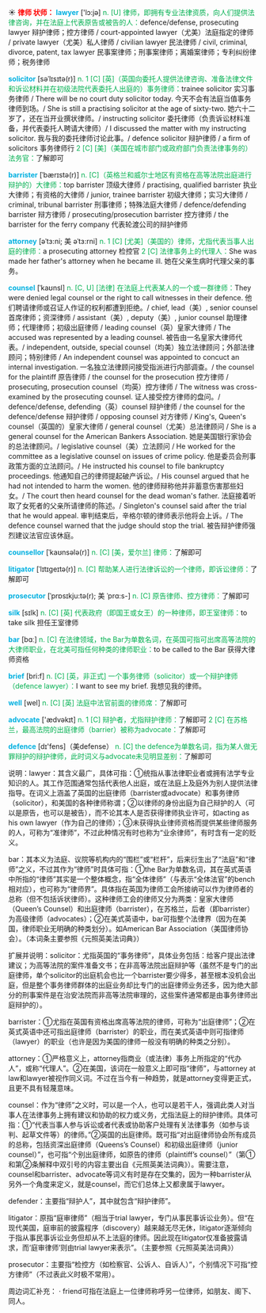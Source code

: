 ☀ <font color="red">**律师 状师：**</font>
<font color="sky blue">**lawyer**</font> ['lɔ:jə] 
<font color="#00b050">n. [U] 律师，即拥有专业法律资质，向人们提供法律咨询，并在法庭上代表原告或被告的人：</font>defence/defense, prosecuting lawyer 辩护律师；控方律师 / court-appointed lawyer（尤美）法庭指定的律师 / private lawyer（尤美）私人律师 / civilian lawyer 民法律师 / civil, criminal, divorce, patent, tax lawyer 民事案律师；刑事案律师；离婚案律师；专利纠纷律师；税务律师
           
<font color="sky blue">**solicitor**</font> [səˈlɪsɪtə(r)]
<font color="#00b050">n. 1 [C] [英]（英国向委托人提供法律咨询、准备法律文件和诉讼材料并在初级法院代表委托人出庭的）事务律师：</font>trainee solicitor 实习事务律师 / There will be no court duty solicitor today. 今天不会有法庭当值事务律师到场。/ She is still a practising solicitor at the age of sixty-two. 她六十二岁了，还在当开业撰状律师。/ instructing solicitor 委托律师（负责诉讼材料准备，并代表委托人聘请大律师）/ I discussed the matter with my instructing solicitor. 我与我的委托律师讨论此事。/ defence solicitor 辩护律师 / a firm of solicitors 事务律师行 <font color="#00b050">2 [C] [美]（美国在城市部门或政府部门负责法律事务的）法务官：</font>了解即可
           
<font color="sky blue">**barrister**</font> [ˈbærɪstə(r)]
<font color="#00b050">n. [C]（英格兰和威尔士地区有资格在高等法院出庭进行辩护的）大律师：</font>top barrister 顶级大律师 / practising, qualified barrister 执业大律师；有资格的大律师 / junior, trainee barrister 初级大律师；实习大律师 / criminal, tribunal barrister 刑事律师；特殊法庭大律师 / defence/defending barrister 辩方律师 / prosecuting/prosecution barrister 控方律师 / the barrister for the ferry company 代表轮渡公司的辩护律师
           
<font color="sky blue">**attorney**</font> [əˈtɜ:ni; 美 əˈtɜ:rni]
<font color="#00b050">n. 1 [C] [尤美]（美国的）律师，尤指代表当事人出庭的律师：</font>a prosecuting attorney 检控官 <font color="#00b050">2 [C] 法律事务上的代理人：</font>She was made her father's attorney when he became ill. 她在父亲生病时代理父亲的事务。
           
<font color="sky blue">**counsel**</font> [ˈkaʊnsl]
<font color="#00b050">n. [C, U] [法律] 在法庭上代表某人的一个或一群律师：</font>They were denied legal counsel or the right to call witnesses in their defence. 他们聘请律师或召证人作证的权利都遭到拒绝。/ chief, lead（美）, senior counsel 首席律师；资深律师 / assistant（美）, deputy（美）, junior counsel 助理律师；代理律师；初级出庭律师 / leading counsel（英）皇家大律师 / The accused was represented by a leading counsel. 被告由一名皇家大律师代表。/ independent, outside, special counsel（均美）独立法律顾问；外部法律顾问；特别律师 / An independent counsel was appointed to concuct an internal investigation. 一名独立法律顾问接受指派进行内部调查。/ the counsel for the plaintiff 原告律师 / the counsel for the prosecution 控方律师 / prosecuting, prosecution counsel（均英）控方律师 / The witness was cross-examined by the prosecuting counsel. 证人接受控方律师的盘问。/ defence/defense, defending（英）counsel 辩护律师 / the counsel for the defence/defense 辩护律师 / opposing counsel 对方律师 / King's, Queen's counsel（英国的）皇家大律师 / general counsel（尤美）总法律顾问 / She is a general counsel for the American Bankers Association. 她是美国银行家协会的总法律顾问。/ legislative counsel（美）立法顾问 / He worked for the committee as a legislative counsel on issues of crime policy. 他是委员会刑事政策方面的立法顾问。/ He instructed his counsel to file bankruptcy proceedings. 他通知自己的律师提起破产诉讼。/ His counsel argued that he had not intended to harm the women. 他的律师辩称他并非蓄意伤害那些妇女。/ The court then heard counsel for the dead woman's father. 法庭接着听取了女死者的父亲所请律师的陈述。/ Singleton's counsel said after the trial that he would appeal. 审判结束后，辛格尔顿的律师表示他将会上诉。/ The defence counsel warned that the judge should stop the trial. 被告辩护律师强烈建议法官应该休庭。
           
<font color="sky blue">**counsellor**</font> [ˈkaʊnsələ(r)]
<font color="#00b050">n. [C] [美，爱尔兰] 律师：</font>了解即可
           
<font color="sky blue">**litigator**</font> [ˈlɪtɪɡeɪtə(r)]
<font color="#00b050">n. [C] 帮助某人进行法律诉讼的一个律师，即诉讼律师：</font>了解即可
           
<font color="sky blue">**prosecutor**</font> [ˈprɒsɪkju:tə(r); 美 ˈprɑ:s-]
<font color="#00b050">n. [C] 原告律师、控方律师：</font>了解即可

<font color="sky blue">**silk**</font> [sɪlk] 
<font color="#00b050">n. [C] [英] 代表政府（即国王或女王）的一种律师，即王室律师：</font>to take silk 担任王室律师

<font color="sky blue">**bar**</font> [bɑː] 
<font color="#00b050">n. [C] 在法律领域，the Bar为单数名词，在英国可指可出席高等法院的大律师职业，在北美可指任何种类的律师职业：</font>to be called to the Bar 获得大律师资格

<font color="sky blue">**brief**</font> [bri:f] 
<font color="#00b050">n. [C] [英，非正式] 一个事务律师（solicitor）或一个辩护律师（defence lawyer）：</font>I want to see my brief. 我想见我的律师。

<font color="sky blue">**well**</font> [wel] 
<font color="#00b050">n. [C] [英] 法庭中法官前面的律师席：</font>了解即可

<font color="sky blue">**advocate**</font> ['ædvəkɪt] 
<font color="#00b050">n. 1 [C] 辩护者，尤指辩护律师：</font>了解即可 <font color="#00b050">2 [C] 在苏格兰，最高法院的出庭律师（barrier）被称为advocate：</font>了解即可

<font color="sky blue">**defence**</font> [dɪ'fens]（美defense）
<font color="#00b050">n. [C] the defence为单数名词，指为某人做无罪辩护的辩护律师，此时词义与advocate未见明显差别：</font>了解即可

说明：lawyer：其含义最广，具体可指：①统指从事法律职业者或拥有法学专业知识的人。其工作范围通常包括代表他人出庭，或在法庭上及庭外为别人提供法律指导。在词义上涵盖了英国的出庭律师（barrister或advocate）和事务律师（solicitor），和美国的各种律师称谓；②以律师的身份出庭为自己辩护的人（可以是原告，也可以是被告），而不论其本人是否获得律师执业许可，如acting as his own lawyer（作为自己的律师）；③未获得执业律师资格而提供某些律师服务的人，可称为“准律师”，不过此种情况有时也称为“业余律师”，有时含有一定的贬义。

bar：其本义为法庭、议院等机构内的“围栏”或“栏杆”，后来衍生出了“法庭”和“律师”之义，不过其作为“律师”时具体可指：①the Bar为单数名词，其在英式英语中所指的“律师”其实是一个整体概念，指“全体律师”（与表示“全体法官”的bench相对应），也可称为“律师界”。具体指在英国为律师工会所接纳可以作为律师者的总称（但不包括诉状律师）。这种律师工会的律师又分为两类：皇家大律师（Queen’s Counsel）和出庭律师（barrister），在苏格兰，后者（即barrister）为高级律师（advocates）；②在美式英语中，bar可指整个法律界（因为在美国，律师职业无明确的种类划分）。如American Bar Association（美国律师协会）。（本词条主要参照《元照英美法词典》）

扩展并说明：solicitor：尤指英国的“事务律师”，具体业务包括：给客户提出法律建议；为高等法院的案件准备文书；在非高等法院出庭辩护等（虽然不是专门的出庭律师，单个solicitor的出庭机会也比一个barrister要少得多，甚至根本没机会出庭，但是整个事务律师群体的出庭业务却比专门的出庭律师业务还多，因为绝大部分的刑事案件是在治安法院而非高等法院审理的，这些案件通常都是由事务律师出庭辩护的）。

barrister：①尤指在英国有资格出席高等法院的律师，可称为“出庭律师”；②在英式英语中还可指出庭律师（barrister）的职业，而在美式英语中则可指律师（lawyer）的职业（也许是因为美国的律师一般没有明确的种类之分别）。

attorney：①严格意义上，attorney指商业（或法律）事务上所指定的“代办人”，或称“代理人”。②在美国，该词在一般意义上即可指“律师”，与attorney at law和lawyer被视作同义词。不过在当今有一种趋势，就是attorney变得更正式，且更不具有轻蔑意味。

counsel：作为“律师”之义时，可以是一个人，也可以是若干人，强调此类人对当事人在法律事务上拥有建议和协助的权力或义务，尤指法庭上的辩护律师。具体可指：①“代表当事人参与诉讼或者代表或协助客户处理有关法律事务（如参与谈判、起草文件等）的律师。”②英国的出庭律师。既可指“对出庭律师协会所有成员的总称，包括资深出庭律师（Queens’s Counsel）和初级出庭律师（junior counsel）”，也可指“个别出庭律师，如原告的律师（plaintiff’s counsel）”（第①和第②条解释中双引号的内容主要出自《元照英美法词典》）。需要注意，counsel和barrister、advocate等词义有时是存在交集的，因为一种barrister从另外一个角度来定义，就是counsel，而它们总体上又都隶属于lawyer。

defender：主要指“辩护人”，其中就包含“辩护律师”。

litigator：原指“庭审律师”（相当于trial lawyer，专门从事民事诉讼业务）。但“在现代美国，庭审前的披露程序（discovery）越来越无尽无休，litigator逐渐倾向于指从事民事诉讼业务但却从不上法庭的律师。因此现在litigator仅准备披露请求，而‘庭审律师’则由trial lawyer来表示”。（主要参照《元照英美法词典》）

prosecutor：主要指“检控方（如检察官、公诉人、自诉人）”，个别情况下可指“控方律师”（不过表此义时极不常用）。

周边词汇补充：
· friend可指在法庭上一位律师称呼另一位律师，如朋友、阁下、同人。
